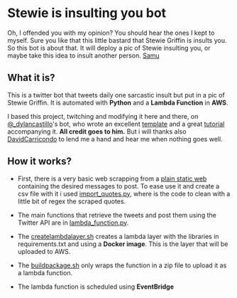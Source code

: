 # Stewie is insulting you bot
Oh, I offended you with my opinion? You should hear the ones I kept to myself.
Sure you like that this little bastard that Stewie Griffin is insults you. So this bot is about that. It will deploy a pic of Stewie insulting you, or maybe take this idea to insult another person. [Samu](https://twitter.com/stewieisangry)<br>

## What it is?
This is a twitter bot that tweets daily one sarcastic insult but put in a pic of Stewie Griffin. It is automated with **Python** and a **Lambda Function** in **AWS**. 

I based this project, twitching and modifying it here and there, on [@_dylancastillo](https://twitter.com/_dylancastillo)'s bot, who wrote an excellent [template](https://github.com/dylanjcastillo/twitter-bot-python-aws-lambda) and a great [tutorial](https://dylancastillo.co/how-to-make-a-twitter-bot-for-free/) accompanying it. **All credit goes to him.**
But i will thanks also [DavidCarricondo](https://github.com/DavidCarricondo) to lend me a hand and hear me when nothing goes well.

## How it works?

+ First, there is a very basic web scrapping from a [plain static web](https://parade.com/1079501/stephanieosmanski/sarcastic-quotes/) containing the desired messages to post. To ease use it and create a csv file with it i used [import_quotes.py](https://github.com/raistln/Twitter_bot_lambda_version/blob/master/src/import_quotes.py), where is the code to clean with a little bit of regex the scraped quotes.

+ The main functions that retrieve the tweets and post them using the Twitter API are in [lambda_function.py](https://github.com/raistln/Twitter_bot_lambda_version/blob/master/src/lambda_function.py).

+ The [createlambdalayer.sh](https://github.com/raistln/Twitter_bot_lambda_version/blob/master/createlambdalayer.sh) creates a lambda layer with the libraries in requirements.txt and using a **Docker image**. This is the layer that will be uploaded to AWS.

+ The [buildpackage.sh](https://github.com/raistln/Twitter_bot_lambda_version/blob/master/buildpackage.sh) only wraps the function in a zip file to upload it as a lambda function. 

+ The lambda function is scheduled using **EventBridge**

